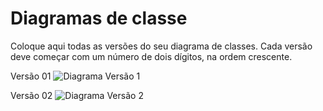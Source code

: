 # Diagramas de classe
Coloque aqui todas as versões do seu diagrama de classes. Cada versão deve começar com um número de dois dígitos, na ordem crescente.

Versão 01
![Diagrama Versão 1](https://drive.google.com/uc?export=view&id=1-hJSdCXUSuIlxyr_q58_MwxYo0L3AI72)

Versão 02
![Diagrama Versão 2](https://drive.google.com/uc?export=view&id=1-PGn1inZrGw_pH9QpFPl-xzSB1oG1r1F)
